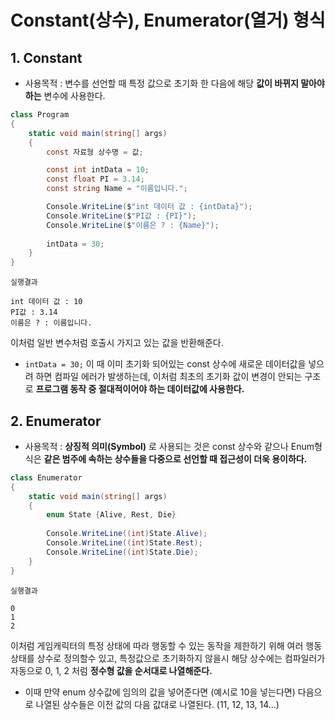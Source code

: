 # Constant(상수), Enumerator(열거) 형식
## 1. Constant
- 사용목적 : 변수를 선언할 때 특정 값으로 초기화 한 다음에 해당 **값이 바뀌지 말아야하는** 변수에 사용한다.
~~~C#
class Program
{
	static void main(string[] args)
	{
		const 자료형 상수명 = 값;

		const int intData = 10;
		const float PI = 3.14;
		const string Name = "이름입니다.";

		Console.WriteLine($"int 데이터 값 : {intData}");
		Console.WriteLine($"PI값 : {PI}");
		Console.WriteLine($"이름은 ? : {Name}");
		
		intData = 30;
	}
}
~~~

```
실행결과

int 데이터 값 : 10
PI값 : 3.14
이름은 ? : 이름입니다.
```
이처럼 일반 변수처럼 호출시 가지고 있는 값을 반환해준다.

- `intData = 30;` 이 때 이미 초기화 되어있는 const 상수에 새로운 데이터값을 넣으려 하면 컴파일 에러가 발생하는데, 이처럼 최초의 초기화 값이 변경이 안되는 구조로 
**프로그램 동작 중 절대적이어야 하는 데이터값에 사용한다.**
## 2. Enumerator
- 사용목적 : **상징적 의미(Symbol)** 로 사용되는 것은 const 상수와 같으나 Enum형식은 **같은 범주에 속하는 상수들을 다중으로 선언할 때 접근성이 더욱 용이하다.**
~~~C#
class Enumerator
{
	static void main(string[] args)
	{
		enum State {Alive, Rest, Die}
		
		Console.WriteLine((int)State.Alive);
		Console.WriteLine((int)State.Rest);
		Console.WriteLine((int)State.Die);				
	}
}
~~~

```
실행결과

0
1
2
```

이처럼 게임캐릭터의 특정 상태에 따라 행동할 수 있는 동작을 제한하기 위해 여러 행동상태를 상수로 정의할수 있고, 특정값으로 초기화하지 않을시 해당 상수에는 컴파일러가 자동으로 0, 1, 2 처럼 **정수형 값을 순서대로 나열해준다.**
- 이때 만약 enum 상수값에 임의의 값을 넣어준다면 (예시로 10을 넣는다면) 다음으로 나열된 상수들은 이전 값의 다음 값대로 나열된다. (11, 12, 13, 14...) 